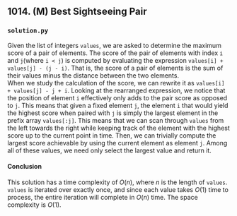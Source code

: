 ## 1014. (M) Best Sightseeing Pair

### `solution.py`
Given the list of integers `values`, we are asked to determine the maximum score of a pair of elements. The score of the pair of elements with index `i` and `j`(where `i < j`) is computed by evaluating the expression `values[i] + values[j] - (j - i)`. That is, the score of a pair of elements is the sum of their values minus the distance between the two elements.  
When we study the calculation of the score, we can rewrite it as `values[i] + values[j] - j + i`. Looking at the rearranged expression, we notice that the position of element `i` effectively only adds to the pair score as opposed to `j`. This means that given a fixed element `j`, the element `i` that would yield the highest score when paired with `j` is simply the largest element in the prefix array `values[:j]`. This means that we can scan through `values` from the left towards the right while keeping track of the element with the highest score up to the current point in time. Then, we can trivially compute the largest score achievable by using the current element as element `j`. Among all of these values, we need only select the largest value and return it.  

#### Conclusion
This solution has a time complexity of $O(n)$, where $n$ is the length of `values`. `values` is iterated over exactly once, and since each value takes $O(1)$ time to process, the entire iteration will complete in $O(n)$ time. The space complexity is $O(1)$.  
  

